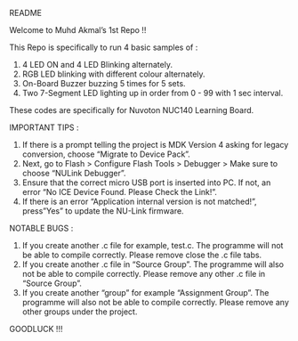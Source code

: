 README

Welcome to Muhd Akmal’s 1st Repo !!

This Repo is specifically to run 4 basic samples of : 

1. 4 LED ON and 4 LED Blinking alternately.
2. RGB LED blinking with different colour alternately.
3. On-Board Buzzer buzzing 5 times for 5 sets.
4. Two 7-Segment LED lighting up in order from 0 - 99 with 1 sec interval.

These codes are specifically for Nuvoton NUC140 Learning Board.

IMPORTANT TIPS : 
1. If there is a prompt telling the project is MDK Version 4 asking for legacy conversion, choose “Migrate to Device Pack”.
2. Next, go to Flash > Configure Flash Tools > Debugger > Make sure to choose “NULink Debugger”.
3. Ensure that the correct micro USB port is inserted into PC. If not, an error “No ICE Device Found. Please Check the Link!”.
4. If there is an error “Application internal version is not matched!”, press”Yes” to update the NU-Link firmware.

NOTABLE BUGS :
1. If you create another .c file for example, test.c. The programme will not be able to compile correctly. Please remove close the  .c file tabs.
2. If you create another .c file in “Source Group”. The programme will also not be able to compile correctly. Please remove any other .c file in “Source Group”.
3. If you create another “group” for example “Assignment Group”. The programme will also not be able to compile correctly. Please remove any other groups under the project.

GOODLUCK !!!

